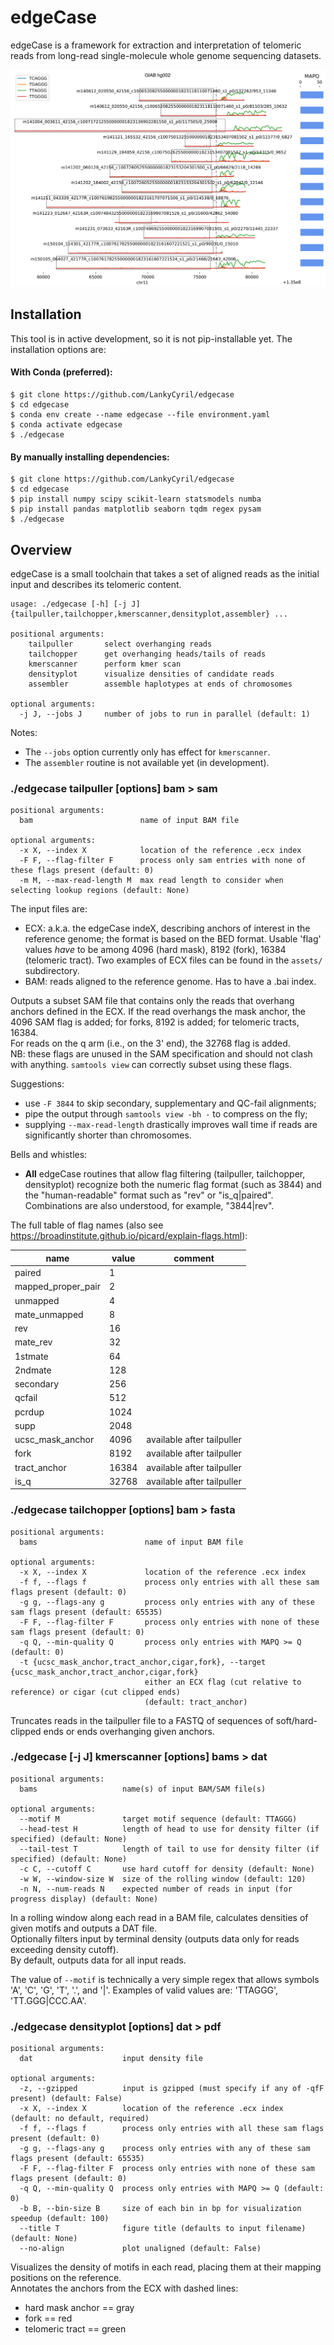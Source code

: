 edgeCase
========

edgeCase is a framework for extraction and interpretation of telomeric reads
from long-read single-molecule whole genome sequencing datasets.

![densityplot_sample](assets/densityplot-exploded.png?raw=true "densityplot example")

## Installation

This tool is in active development, so it is not pip-installable yet.
The installation options are:

#### With Conda (preferred):

```{sh}
$ git clone https://github.com/LankyCyril/edgecase
$ cd edgecase
$ conda env create --name edgecase --file environment.yaml
$ conda activate edgecase
$ ./edgecase
```

#### By manually installing dependencies:

```{sh}
$ git clone https://github.com/LankyCyril/edgecase
$ cd edgecase
$ pip install numpy scipy scikit-learn statsmodels numba
$ pip install pandas matplotlib seaborn tqdm regex pysam
$ ./edgecase
```

## Overview

edgeCase is a small toolchain that takes a set of aligned reads as the initial
input and describes its telomeric content.

```{sh}
usage: ./edgecase [-h] [-j J] {tailpuller,tailchopper,kmerscanner,densityplot,assembler} ...

positional arguments:
    tailpuller       select overhanging reads
    tailchopper      get overhanging heads/tails of reads
    kmerscanner      perform kmer scan
    densityplot      visualize densities of candidate reads
    assembler        assemble haplotypes at ends of chromosomes

optional arguments:
  -j J, --jobs J     number of jobs to run in parallel (default: 1)
```

Notes:
* The `--jobs` option currently only has effect for `kmerscanner`.
* The `assembler` routine is not available yet (in development).

### ./edgecase tailpuller [options] bam > sam

```{sh}
positional arguments:
  bam                        name of input BAM file

optional arguments:
  -x X, --index X            location of the reference .ecx index
  -F F, --flag-filter F      process only sam entries with none of these flags present (default: 0)
  -m M, --max-read-length M  max read length to consider when selecting lookup regions (default: None)
```

The input files are:
* ECX: a.k.a. the edgeCase indeX, describing anchors of interest in the
reference genome; the format is based on the BED format. Usable 'flag' values
*have* to be among 4096 (hard mask), 8192 (fork), 16384 (telomeric tract). Two
examples of ECX files can be found in the `assets/` subdirectory.
* BAM: reads aligned to the reference genome. Has to have a .bai index.

Outputs a subset SAM file that contains only the reads that overhang anchors
defined in the ECX. If the read overhangs the mask anchor, the 4096 SAM flag is
added; for forks, 8192 is added; for telomeric tracts, 16384.  
For reads on the q arm (i.e., on the 3' end), the 32768 flag is added.  
NB: these flags are unused in the SAM specification and should not clash with
anything. `samtools view` can correctly subset using these flags.

Suggestions:
* use `-F 3844` to skip secondary, supplementary and QC-fail alignments;
* pipe the output through `samtools view -bh -` to compress on the fly;
* supplying `--max-read-length` drastically improves wall time if reads are
significantly shorter than chromosomes.

Bells and whistles:
* **All** edgeCase routines that allow flag filtering (tailpuller, tailchopper,
densityplot) recognize both the numeric flag format (such as 3844) and the
"human-readable" format such as "rev" or "is_q|paired". Combinations are also
understood, for example, "3844|rev".

The full table of flag names (also see
https://broadinstitute.github.io/picard/explain-flags.html):

name               | value | comment
-------------------|-------|---------------------------
paired             | 1     |
mapped_proper_pair | 2     |
unmapped           | 4     |
mate_unmapped      | 8     |
rev                | 16    |
mate_rev           | 32    |
1stmate            | 64    |
2ndmate            | 128   |
secondary          | 256   |
qcfail             | 512   |
pcrdup             | 1024  |
supp               | 2048  |
ucsc_mask_anchor   | 4096  | available after tailpuller
fork               | 8192  | available after tailpuller
tract_anchor       | 16384 | available after tailpuller
is_q               | 32768 | available after tailpuller

### ./edgecase tailchopper [options] bam > fasta

```{sh}
positional arguments:
  bams                        name of input BAM file

optional arguments:
  -x X, --index X             location of the reference .ecx index
  -f f, --flags f             process only entries with all these sam flags present (default: 0)
  -g g, --flags-any g         process only entries with any of these sam flags present (default: 65535)
  -F F, --flag-filter F       process only entries with none of these sam flags present (default: 0)
  -q Q, --min-quality Q       process only entries with MAPQ >= Q (default: 0)
  -t {ucsc_mask_anchor,tract_anchor,cigar,fork}, --target {ucsc_mask_anchor,tract_anchor,cigar,fork}
                              either an ECX flag (cut relative to reference) or cigar (cut clipped ends)
                              (default: tract_anchor)
```

Truncates reads in the tailpuller file to a FASTQ of sequences of
soft/hard-clipped ends or ends overhanging given anchors.

### ./edgecase [-j J] kmerscanner [options] bams > dat

```{sh}
positional arguments:
  bams                   name(s) of input BAM/SAM file(s)

optional arguments:
  --motif M              target motif sequence (default: TTAGGG)
  --head-test H          length of head to use for density filter (if specified) (default: None)
  --tail-test T          length of tail to use for density filter (if specified) (default: None)
  -c C, --cutoff C       use hard cutoff for density (default: None)
  -w W, --window-size W  size of the rolling window (default: 120)
  -n N, --num-reads N    expected number of reads in input (for progress display) (default: None)
```

In a rolling window along each read in a BAM file, calculates densities of given
motifs and outputs a DAT file.  
Optionally filters input by terminal density (outputs data only for reads
exceeding density cutoff).  
By default, outputs data for all input reads.

The value of `--motif` is technically a very simple regex that allows symbols
'A', 'C', 'G', 'T', '.', and '|'. Examples of valid values are: 'TTAGGG',
'TT.GGG|CCC.AA'.

### ./edgecase densityplot [options] dat > pdf

```
positional arguments:
  dat                    input density file

optional arguments:
  -z, --gzipped          input is gzipped (must specify if any of -qfF present) (default: False)
  -x X, --index X        location of the reference .ecx index (default: no default, required)
  -f f, --flags f        process only entries with all these sam flags present (default: 0)
  -g g, --flags-any g    process only entries with any of these sam flags present (default: 65535)
  -F F, --flag-filter F  process only entries with none of these sam flags present (default: 0)
  -q Q, --min-quality Q  process only entries with MAPQ >= Q (default: 0)
  -b B, --bin-size B     size of each bin in bp for visualization speedup (default: 100)
  --title T              figure title (defaults to input filename) (default: None)
  --no-align             plot unaligned (default: False)
```

Visualizes the density of motifs in each read, placing them at their mapping
positions on the reference.  
Annotates the anchors from the ECX with dashed lines:
* hard mask anchor == gray
* fork == red
* telomeric tract == green
